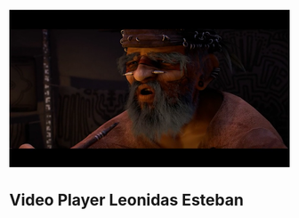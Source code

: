 ![Screen](https://github.com/satrianivzla/vplayer_leonidas_esteban/blob/main/assets/images/poster.png)

# Video Player Leonidas Esteban
